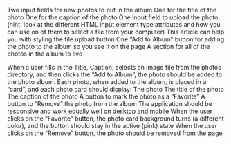 Two input fields for new photos to put in the album
One for the title of the photo
One for the caption of the photo
One input field to upload the photo (hint: look at the different HTML input element type attributes and how you can use on of them to select a file from your computer)
This article can help you with styling the file upload button
One “Add to Album” button for adding the photo to the album so you see it on the page
A section for all of the photos in the album to live

When a user fills in the Title, Caption, selects an image file from the photos directory, and then clicks the “Add to Album”, the photo should be added to the photo album.
Each photo, when added to the album, is placed in a “card”, and each photo card should display:
The photo
The title of the photo
The caption of the photo
A button to mark the photo as a “Favorite”
A button to “Remove” the photo from the album
The application should be responsive and work equally well on desktop and mobile
When the user clicks on the “Favorite” button, the photo card background turns (a different color), and the button should stay in the active (pink) state
When the user clicks on the “Remove” button, the photo should be removed from the page